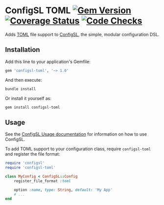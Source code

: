 # ConfigSL TOML [![Gem Version][badge-version]][rubygems] [![Coverage Status][badge-coverage]][coverage] [![Code Checks][badge-checks]][checks]

Adds [TOML] file support to [ConfigSL], the simple, modular configuration DSL.

## Installation

Add this line to your application's Gemfile:

```ruby
gem 'configsl-toml', '~> 1.0'
```

And then execute:

```sh
bundle install
```

Or install it yourself as:

```sh
gem install configsl-toml
```

## Usage

See the [ConfigSL Usage documentation][configsl-usage] for information on how to
use ConfigSL.

To add TOML support to your configuration class, require `configsl-toml` and
register the file format:

```ruby
require 'configsl'
require 'configsl-toml'

class MyConfig < ConfigSL::Config
    register_file_format :toml

    option :name, type: String, default: 'My App'
    # ...
end
```

[badge-checks]: https://github.com/jamesiarmes/configsl-toml/actions/workflows/checks.yaml/badge.svg?branch=main
[badge-coverage]: https://coveralls.io/repos/github/jamesiarmes/configsl-toml/badge.svg
[badge-version]: https://badge.fury.io/rb/configsl-toml.svg
[checks]: https://github.com/jamesiarmes/configsl/actions/workflows/checks.yaml
[configsl]: https://github.com/jamesiarmes/configsl
[configsl-usage]: https://github.com/jamesiarmes/configsl/blob/main/README.md#usage
[coverage]: https://coveralls.io/github/jamesiarmes/configsl-toml
[rubygems]: https://rubygems.org/gems/configsl-toml
[toml]: https://toml.io/en/

